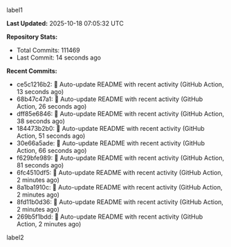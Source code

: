
label1 
<!-- ACTIVITY_START -->
**Last Updated:** 2025-10-18 07:05:32 UTC

**Repository Stats:**
- Total Commits: 111469
- Last Commit: 14 seconds ago

**Recent Commits:**
- ce5c1216b2: 🤖 Auto-update README with recent activity (GitHub Action, 13 seconds ago)
- 68b47c47a1: 🤖 Auto-update README with recent activity (GitHub Action, 26 seconds ago)
- dff85e6846: 🤖 Auto-update README with recent activity (GitHub Action, 38 seconds ago)
- 184473b2b0: 🤖 Auto-update README with recent activity (GitHub Action, 51 seconds ago)
- 30e66a5ade: 🤖 Auto-update README with recent activity (GitHub Action, 66 seconds ago)
- f629bfe989: 🤖 Auto-update README with recent activity (GitHub Action, 81 seconds ago)
- 6fc4510df5: 🤖 Auto-update README with recent activity (GitHub Action, 2 minutes ago)
- 8a1ba1910c: 🤖 Auto-update README with recent activity (GitHub Action, 2 minutes ago)
- 8fd11b0d36: 🤖 Auto-update README with recent activity (GitHub Action, 2 minutes ago)
- 269b5f1bdd: 🤖 Auto-update README with recent activity (GitHub Action, 2 minutes ago)
<!-- ACTIVITY_END -->

label2
